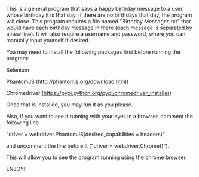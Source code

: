 This is a general program that says a happy birthday message to a user whose birthday it is that day. If there are no birthdays that day, the program will close. This program requires a file named "Birthday Messages.txt" that would have each birthday message in there (each message is separated by a new line). It will also require a username and password, where you can manually input yourself if desired. 

You may need to install the following packages first before running the program: 

Selenium 

PhantomJS (http://phantomjs.org/download.html)

Chromedriver (https://pypi.python.org/pypi/chromedriver_installer)

Once that is installed, you may run it as you please. 

Also, if you want to see it running with your eyes in a browser, comment the following line 

"driver = webdriver.PhantomJS(desired_capabilities = headers)" 

and uncomment the line before it ("driver = webdriver.Chrome()"). 

This will allow you to see the program running using the chrome browser. 

ENJOY!!
